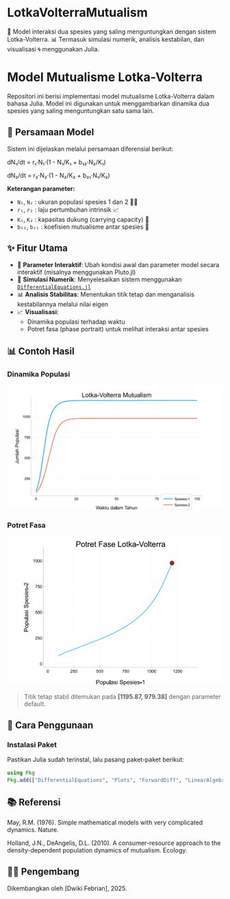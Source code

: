 # LotkaVolterraMutualism
🌿 Model interaksi dua spesies yang saling menguntungkan dengan sistem Lotka-Volterra. 📊 Termasuk simulasi numerik, analisis kestabilan, dan visualisasi 🌀 menggunakan Julia.

# Model Mutualisme Lotka-Volterra

Repositori ini berisi implementasi model mutualisme Lotka-Volterra dalam bahasa Julia. Model ini digunakan untuk menggambarkan dinamika dua spesies yang saling menguntungkan satu sama lain.

## 📘 Persamaan Model

Sistem ini dijelaskan melalui persamaan diferensial berikut:

dN₁/dt = r₁·N₁·(1 - N₁/K₁ + b₁₂·N₂/K₁)

dN₂/dt = r₂·N₂·(1 - N₂/K₂ + b₂₁·N₁/K₂)

**Keterangan parameter:**
- `N₁`, `N₂` : ukuran populasi spesies 1 dan 2 🐛🌱  
- `r₁`, `r₂` : laju pertumbuhan intrinsik 📈  
- `K₁`, `K₂` : kapasitas dukung (carrying capacity) 🌾  
- `b₁₂`, `b₂₁` : koefisien mutualisme antar spesies 🤝

## ✨ Fitur Utama

- 🔧 **Parameter Interaktif**: Ubah kondisi awal dan parameter model secara interaktif (misalnya menggunakan Pluto.jl)
- 🧮 **Simulasi Numerik**: Menyelesaikan sistem menggunakan [`DifferentialEquations.jl`](https://diffeq.sciml.ai/)
- 📊 **Analisis Stabilitas**: Menentukan titik tetap dan menganalisis kestabilannya melalui nilai eigen
- 📈 **Visualisasi**:
  - Dinamika populasi terhadap waktu
  - Potret fasa (phase portrait) untuk melihat interaksi antar spesies

## 📊 Contoh Hasil

### Dinamika Populasi
![Populasi terhadap waktu](plots/time_plot.png)

### Potret Fasa
![Phase portrait](plots/phase_plot.png)

> Titik tetap stabil ditemukan pada **[1195.87, 979.38]** dengan parameter default.

## 🚀 Cara Penggunaan

### Instalasi Paket

Pastikan Julia sudah terinstal, lalu pasang paket-paket berikut:

```julia
using Pkg
Pkg.add(["DifferentialEquations", "Plots", "ForwardDiff", "LinearAlgebra"])
```

## 📚 Referensi
May, R.M. (1976). Simple mathematical models with very complicated dynamics. Nature.

Holland, J.N., DeAngelis, D.L. (2010). A consumer-resource approach to the density-dependent population dynamics of mutualism. Ecology.

## 👨‍💻 Pengembang
Dikembangkan oleh [Dwiki Febrian], 2025.
